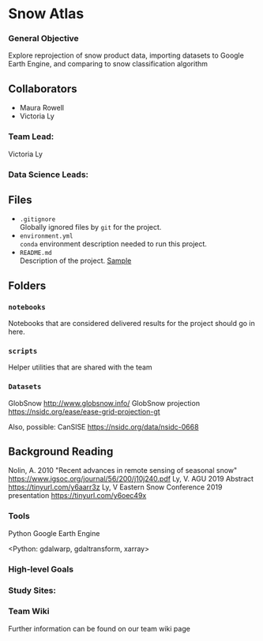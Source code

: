 # Snow Atlas 

### General Objective
Explore reprojection of snow product data, importing datasets to Google Earth Engine, and comparing to snow classification algorithm 

## Collaborators  
- Maura Rowell
- Victoria Ly

### Team Lead:  
Victoria Ly

### Data Science Leads:  

## Files

* `.gitignore`
<br> Globally ignored files by `git` for the project.
* `environment.yml`
<br> `conda` environment description needed to run this project.
* `README.md`
<br> Description of the project. [Sample](https://geohackweek.github.io/wiki/github_project_management.html#project-guidelines)

## Folders

### `notebooks`
Notebooks that are considered delivered results for the project should go in
here.

### `scripts`
Helper utilities that are shared with the team

### `Datasets`
GlobSnow http://www.globsnow.info/
GlobSnow projection https://nsidc.org/ease/ease-grid-projection-gt

Also, possible:
CanSISE https://nsidc.org/data/nsidc-0668

## Background Reading
Nolin, A. 2010 "Recent advances in remote sensing of seasonal snow" https://www.igsoc.org/journal/56/200/j10j240.pdf
Ly, V. AGU 2019 Abstract https://tinyurl.com/y6aarr3z
Ly, V Eastern Snow Conference 2019 presentation https://tinyurl.com/y6oec49x

### Tools
Python
Google Earth Engine

<Python: gdalwarp, gdaltransform, xarray>

### High-level Goals
### Study Sites:
### Team Wiki
Further information can be found on our team wiki page


